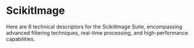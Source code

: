 # ScikitImage
Here are 6 technical descriptors for the ScikitImage Suite, encompassing advanced filtering techniques, real-time processing, and high-performance capabilities.
